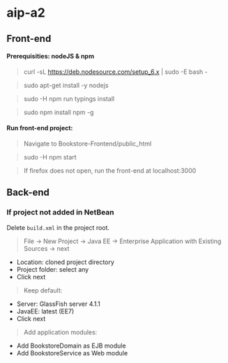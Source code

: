 # aip-a2

## Front-end
#### Prerequisities: nodeJS & npm

> curl -sL https://deb.nodesource.com/setup_6.x | sudo -E bash -

> sudo apt-get install -y nodejs

> sudo -H npm run typings install

> sudo npm install npm -g

#### Run front-end project:
> Navigate to Bookstore-Frontend/public_html

> sudo -H npm start

> If firefox does not open, run the front-end at localhost:3000


## Back-end

### If project not added in NetBean
Delete `build.xml` in the project root.
> File -> New Project -> Java EE -> Enterprise Application with Existing Sources -> next

>
  + Location: cloned project directory
  + Project folder: select any
  + Click next
  
> Keep default:

>
  + Server: GlassFish server 4.1.1
  + JavaEE: latest (EE7)
  + Click next

> Add application modules:
  + Add BookstoreDomain as EJB module
  + Add BookstoreService as Web module
  
  
